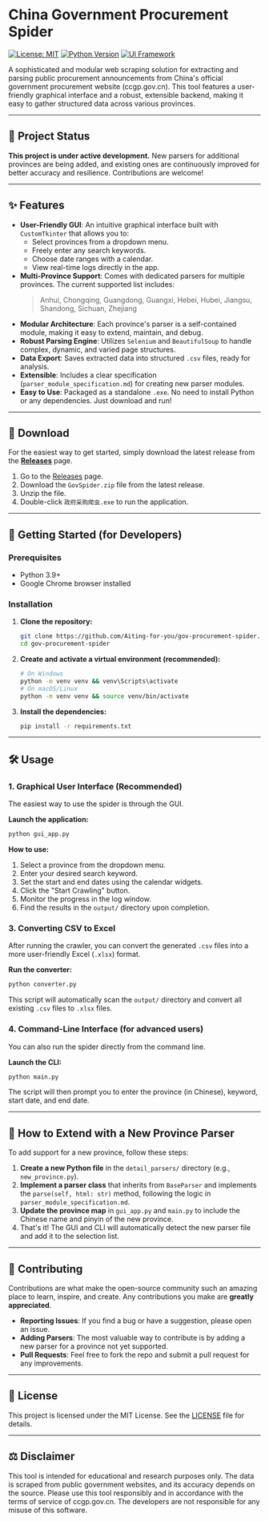# China Government Procurement Spider

[![License: MIT](https://img.shields.io/badge/License-MIT-yellow.svg)](https://opensource.org/licenses/MIT)
[![Python Version](https://img.shields.io/badge/python-3.9+-blue.svg)](https://www.python.org/downloads/)
[![UI Framework](https://img.shields.io/badge/UI-CustomTkinter-blue)](https://github.com/TomSchimansky/CustomTkinter)

A sophisticated and modular web scraping solution for extracting and parsing public procurement announcements from China's official government procurement website (ccgp.gov.cn). This tool features a user-friendly graphical interface and a robust, extensible backend, making it easy to gather structured data across various provinces.

---

## 🌟 Project Status

**This project is under active development.** New parsers for additional provinces are being added, and existing ones are continuously improved for better accuracy and resilience. Contributions are welcome!

---

## ✨ Features

- **User-Friendly GUI**: An intuitive graphical interface built with `CustomTkinter` that allows you to:
    - Select provinces from a dropdown menu.
    - Freely enter any search keywords.
    - Choose date ranges with a calendar.
    - View real-time logs directly in the app.
- **Multi-Province Support**: Comes with dedicated parsers for multiple provinces. The current supported list includes:
    > Anhui, Chongqing, Guangdong, Guangxi, Hebei, Hubei, Jiangsu, Shandong, Sichuan, Zhejiang
- **Modular Architecture**: Each province's parser is a self-contained module, making it easy to extend, maintain, and debug.
- **Robust Parsing Engine**: Utilizes `Selenium` and `BeautifulSoup` to handle complex, dynamic, and varied page structures.
- **Data Export**: Saves extracted data into structured `.csv` files, ready for analysis.
- **Extensible**: Includes a clear specification (`parser_module_specification.md`) for creating new parser modules.
- **Easy to Use**: Packaged as a standalone `.exe`. No need to install Python or any dependencies. Just download and run!

---

## 💾 Download

For the easiest way to get started, simply download the latest release from the **[Releases](https://github.com/Aiting-for-you/gov-procurement-spider/releases)** page.

1.  Go to the [Releases](https://github.com/Aiting-for-you/gov-procurement-spider/releases) page.
2.  Download the `GovSpider.zip` file from the latest release.
3.  Unzip the file.
4.  Double-click `政府采购爬虫.exe` to run the application.

---

## 🚀 Getting Started (for Developers)

### Prerequisites

- Python 3.9+
- Google Chrome browser installed

### Installation

1.  **Clone the repository:**
    ```bash
    git clone https://github.com/Aiting-for-you/gov-procurement-spider.git
    cd gov-procurement-spider
    ```

2.  **Create and activate a virtual environment (recommended):**
    ```bash
    # On Windows
    python -m venv venv && venv\Scripts\activate
    # On macOS/Linux
    python -m venv venv && source venv/bin/activate
    ```

3.  **Install the dependencies:**
    ```bash
    pip install -r requirements.txt
    ```

---

## 🛠️ Usage

### 1. Graphical User Interface (Recommended)

The easiest way to use the spider is through the GUI.

**Launch the application:**
```bash
python gui_app.py
```

**How to use:**
1.  Select a province from the dropdown menu.
2.  Enter your desired search keyword.
3.  Set the start and end dates using the calendar widgets.
4.  Click the "Start Crawling" button.
5.  Monitor the progress in the log window.
6.  Find the results in the `output/` directory upon completion.

### 3. Converting CSV to Excel

After running the crawler, you can convert the generated `.csv` files into a more user-friendly Excel (`.xlsx`) format.

**Run the converter:**
```bash
python converter.py
```
This script will automatically scan the `output/` directory and convert all existing `.csv` files to `.xlsx` files.

### 4. Command-Line Interface (for advanced users)

You can also run the spider directly from the command line.

**Launch the CLI:**
```bash
python main.py
```
The script will then prompt you to enter the province (in Chinese), keyword, start date, and end date.

---

## 🔧 How to Extend with a New Province Parser

To add support for a new province, follow these steps:

1.  **Create a new Python file** in the `detail_parsers/` directory (e.g., `new_province.py`).
2.  **Implement a parser class** that inherits from `BaseParser` and implements the `parse(self, html: str)` method, following the logic in `parser_module_specification.md`.
3.  **Update the province map** in `gui_app.py` and `main.py` to include the Chinese name and pinyin of the new province.
4.  That's it! The GUI and CLI will automatically detect the new parser file and add it to the selection list.

---

## 🤝 Contributing

Contributions are what make the open-source community such an amazing place to learn, inspire, and create. Any contributions you make are **greatly appreciated**.

-   **Reporting Issues**: If you find a bug or have a suggestion, please open an issue.
-   **Adding Parsers**: The most valuable way to contribute is by adding a new parser for a province not yet supported.
-   **Pull Requests**: Feel free to fork the repo and submit a pull request for any improvements.

---

## 📜 License

This project is licensed under the MIT License. See the [LICENSE](LICENSE) file for details.

---

## ⚖️ Disclaimer

This tool is intended for educational and research purposes only. The data is scraped from public government websites, and its accuracy depends on the source. Please use this tool responsibly and in accordance with the terms of service of ccgp.gov.cn. The developers are not responsible for any misuse of this software.
